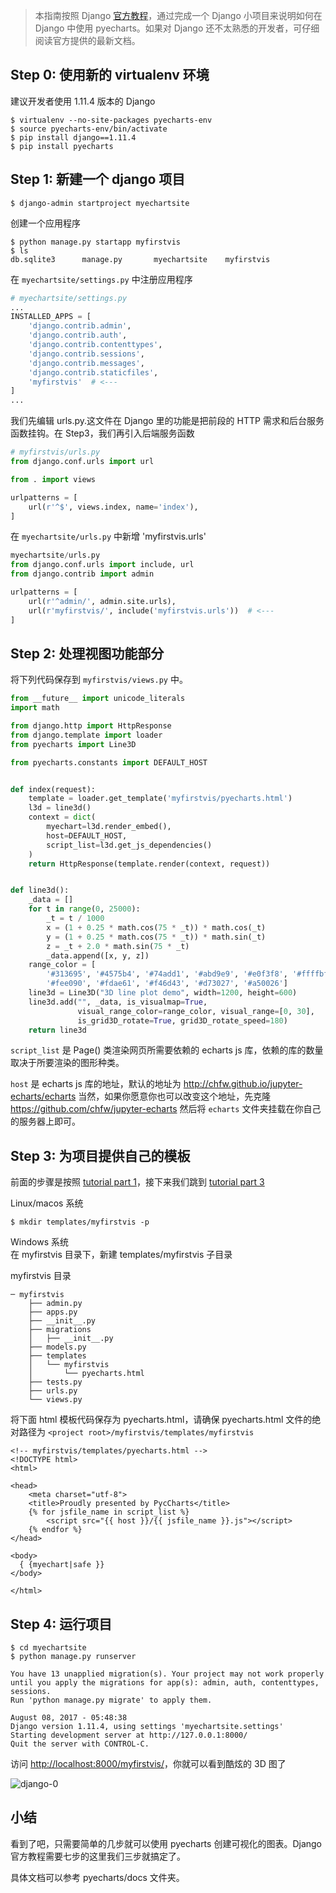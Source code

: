 > 本指南按照 Django [官方教程](https://docs.djangoproject.com/en/1.11/intro/tutorial01/)，通过完成一个 Django 小项目来说明如何在 Django 中使用 pyecharts。如果对 Django 还不太熟悉的开发者，可仔细阅读官方提供的最新文档。


## Step 0: 使用新的 virtualenv 环境
建议开发者使用 1.11.4 版本的 Django

```shell
$ virtualenv --no-site-packages pyecharts-env
$ source pyecharts-env/bin/activate
$ pip install django==1.11.4
$ pip install pyecharts
```


## Step 1: 新建一个 django 项目

```shell
$ django-admin startproject myechartsite
```

创建一个应用程序

```shell
$ python manage.py startapp myfirstvis
$ ls
db.sqlite3      manage.py       myechartsite    myfirstvis
```

在 `myechartsite/settings.py` 中注册应用程序

```python
# myechartsite/settings.py
...
INSTALLED_APPS = [
    'django.contrib.admin',
    'django.contrib.auth',
    'django.contrib.contenttypes',
    'django.contrib.sessions',
    'django.contrib.messages',
    'django.contrib.staticfiles',
    'myfirstvis'  # <---
]
...
```


我们先编辑 urls.py.这文件在 Django 里的功能是把前段的 HTTP 需求和后台服务函数挂钩。在 Step3，我们再引入后端服务函数

```python
# myfirstvis/urls.py
from django.conf.urls import url

from . import views

urlpatterns = [
    url(r'^$', views.index, name='index'),
]
```

在 `myechartsite/urls.py` 中新增 'myfirstvis.urls'

```python
myechartsite/urls.py
from django.conf.urls import include, url
from django.contrib import admin

urlpatterns = [
    url(r'^admin/', admin.site.urls),
    url(r'myfirstvis/', include('myfirstvis.urls'))  # <---
]
```


## Step 2: 处理视图功能部分

将下列代码保存到 `myfirstvis/views.py` 中。

```python
from __future__ import unicode_literals
import math

from django.http import HttpResponse
from django.template import loader
from pyecharts import Line3D

from pyecharts.constants import DEFAULT_HOST


def index(request):
    template = loader.get_template('myfirstvis/pyecharts.html')
    l3d = line3d()
    context = dict(
        myechart=l3d.render_embed(),
        host=DEFAULT_HOST,
        script_list=l3d.get_js_dependencies()
    )
    return HttpResponse(template.render(context, request))


def line3d():
    _data = []
    for t in range(0, 25000):
        _t = t / 1000
        x = (1 + 0.25 * math.cos(75 * _t)) * math.cos(_t)
        y = (1 + 0.25 * math.cos(75 * _t)) * math.sin(_t)
        z = _t + 2.0 * math.sin(75 * _t)
        _data.append([x, y, z])
    range_color = [
        '#313695', '#4575b4', '#74add1', '#abd9e9', '#e0f3f8', '#ffffbf',
        '#fee090', '#fdae61', '#f46d43', '#d73027', '#a50026']
    line3d = Line3D("3D line plot demo", width=1200, height=600)
    line3d.add("", _data, is_visualmap=True,
               visual_range_color=range_color, visual_range=[0, 30],
               is_grid3D_rotate=True, grid3D_rotate_speed=180)
    return line3d
```

`script_list` 是 Page() 类渲染网页所需要依赖的 echarts js 库，依赖的库的数量取决于所要渲染的图形种类。

`host` 是 echarts js 库的地址，默认的地址为 http://chfw.github.io/jupyter-echarts/echarts  当然，如果你愿意你也可以改变这个地址，先克隆 https://github.com/chfw/jupyter-echarts  然后将 `echarts` 文件夹挂载在你自己的服务器上即可。


## Step 3: 为项目提供自己的模板

前面的步骤是按照 [tutorial part 1](https://docs.djangoproject.com/en/1.11/intro/tutorial01/)，接下来我们跳到 [tutorial part 3](https://docs.djangoproject.com/en/1.11/intro/tutorial03/)


Linux/macos 系统
```shell
$ mkdir templates/myfirstvis -p
```

Windows 系统  
在 myfirstvis 目录下，新建 templates/myfirstvis 子目录

myfirstvis 目录
```
─ myfirstvis
    ├── admin.py
    ├── apps.py
    ├── __init__.py
    ├── migrations
    │   ├── __init__.py
    ├── models.py
    ├── templates
    │   └── myfirstvis
    │       └── pyecharts.html
    ├── tests.py
    ├── urls.py
    └── views.py
```
将下面 html 模板代码保存为 pyecharts.html，请确保 pyecharts.html 文件的绝对路径为 `<project root>/myfirstvis/templates/myfirstvis`


```
<!-- myfirstvis/templates/pyecharts.html -->
<!DOCTYPE html>
<html>

<head>
    <meta charset="utf-8">
    <title>Proudly presented by PycCharts</title>
	{% for jsfile_name in script_list %}
        <script src="{{ host }}/{{ jsfile_name }}.js"></script>
    {% endfor %}
</head>

<body>
  { {myechart|safe }}
</body>

</html>
```


## Step 4: 运行项目

```shell
$ cd myechartsite
$ python manage.py runserver

You have 13 unapplied migration(s). Your project may not work properly until you apply the migrations for app(s): admin, auth, contenttypes, sessions.
Run 'python manage.py migrate' to apply them.

August 08, 2017 - 05:48:38
Django version 1.11.4, using settings 'myechartsite.settings'
Starting development server at http://127.0.0.1:8000/
Quit the server with CONTROL-C.
```

访问 [http://localhost:8000/myfirstvis/](http://localhost:8000/myfirstvis/)，你就可以看到酷炫的 3D 图了

![django-0](https://raw.githubusercontent.com/chenjiandongx/pyecharts/master/images/django-0.gif)


## 小结

看到了吧，只需要简单的几步就可以使用 pyecharts 创建可视化的图表。Django 官方教程需要七步的这里我们三步就搞定了。

具体文档可以参考 pyecharts/docs 文件夹。
